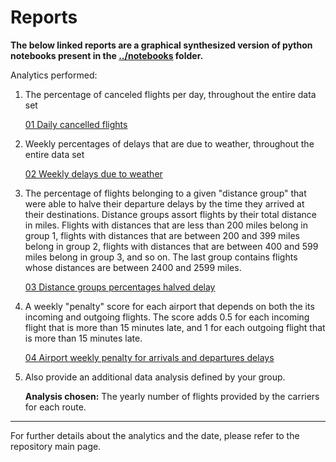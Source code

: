 # Reports

**The below linked reports are a graphical synthesized version of python notebooks present in the [../notebooks](../notebooks) folder.**

Analytics performed:

1. The percentage of canceled flights per day, throughout the entire data set
	
	[01 Daily cancelled flights](01-daily-cancelled-flights.md)

2. Weekly percentages of delays that are due to weather, throughout the entire data set
	
	[02 Weekly delays due to weather](02-weekly-delays-due-to-weather.md)

3. The percentage of flights belonging to a given "distance group" that were able to halve their departure delays by the time they arrived at their destinations. Distance groups assort flights by their total distance in miles. Flights with distances that are less than 200 miles belong in group 1, flights with distances that are between 200 and 399 miles belong in group 2, flights with distances that are between 400 and 599 miles belong in group 3, and so on. The last group contains flights whose distances are between 2400 and 2599 miles.
	
	[03 Distance groups percentages halved delay](03-distance-groups-percentages-halved-delay.md)

4. A weekly "penalty" score for each airport that depends on both the its incoming and outgoing flights. The score adds 0.5 for each incoming flight that is more than 15 minutes late, and 1 for each outgoing flight that is more than 15 minutes late.
	
	[04 Airport weekly penalty for arrivals and departures delays](04-weekly-airport-penalty.md)

5. Also provide an additional data analysis defined by your group.
		
	**Analysis chosen:** The yearly number of flights provided by the carriers for each route.

---

For further details about the analytics and the date, please refer to the repository main page.
